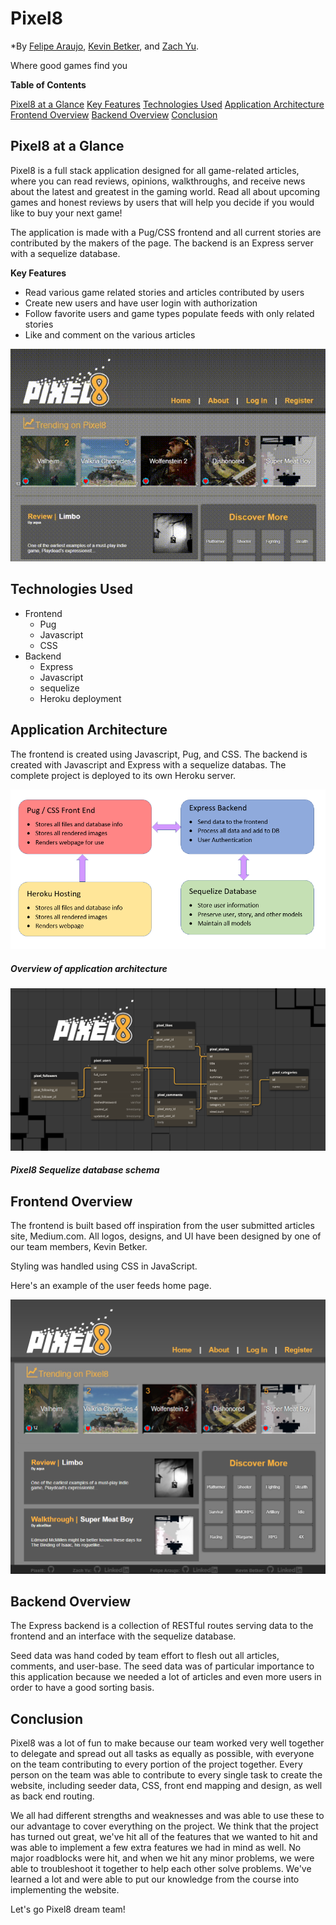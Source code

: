 # Pixel8
*By [Felipe Araujo](https://github.com/f-q-a), [Kevin Betker](https://github.com/kbetker), and [Zach Yu](https://github.com/zachmyu).

Where good games find you

**Table of Contents**

[Pixel8 at a Glance](https://github.com/kbetker/pixel8#Pixel8-at-a-Glance)
[Key Features](https://github.com/kbetker/pixel8#Key-Features)
[Technologies Used](https://github.com/kbetker/pixel8#Technologies-Used)
[Application Architecture](https://github.com/kbetker/pixel8#Application-Architecture)
[Frontend Overview](https://github.com/kbetker/pixel8#Frontend-Overview)
[Backend Overview](https://github.com/kbetker/pixel8#Backend-Overview)
[Conclusion](https://github.com/kbetker/pixel8#Conclusion)


## Pixel8 at a Glance
Pixel8 is a full stack application designed for all game-related articles, where you can read reviews, opinions, walkthroughs, and receive news about the latest and greatest in the gaming world. Read all about upcoming games and honest reviews by users that will help you decide if you would like to buy your next game!

The application is made with a Pug/CSS frontend and all current stories are contributed by the makers of the page. The backend is an Express server with a sequelize database.

**Key Features**
* Read various game related stories and articles contributed by users
* Create new users and have user login with authorization
* Follow favorite users and game types populate feeds with only related stories
* Like and comment on the various articles

![Pixel8 mini-demo](/readme-assets/mini-demo.gif)

## Technologies Used
* Frontend
  * Pug
  * Javascript
  * CSS
* Backend
  * Express
  * Javascript
  * sequelize
  * Heroku deployment

## Application Architecture
The frontend is created using Javascript, Pug, and CSS. The backend is created with Javascript and Express with a sequelize databas. The complete project is deployed to its own Heroku server.

![application architecture](/readme-assets/pixel8-architecture.png)
##### Overview of application architecture

![Database schema](/readme-assets/pixel8-schema.png)
##### Pixel8 Sequelize database schema

## Frontend Overview
The frontend is built based off inspiration from the user submitted articles site, Medium.com. All logos, designs, and UI have been designed by one of our team members, Kevin Betker.

Styling was handled using CSS in JavaScript.

Here's an example of the user feeds home page.

![Home Page Example](readme-assets/home-page.png)

## Backend Overview
The Express backend is a collection of RESTful routes serving data to the frontend and an interface with the sequelize database.

Seed data was hand coded by team effort to flesh out all articles, comments, and user-base. The seed data was of particular importance to this application because we needed a lot of articles and even more users in order to have a good sorting basis.

## Conclusion
Pixel8 was a lot of fun to make because our team worked very well together to delegate and spread out all tasks as equally as possible, with everyone on the team contributing to every portion of the project together. Every person on the team was able to contribute to every single task to create the website, including seeder data, CSS, front end mapping and design, as well as back end routing.

We all had different strengths and weaknesses and was able to use these to our advantage to cover everything on the project. We think that the project has turned out great, we've hit all of the features that we wanted to hit and was able to implement a few extra features we had in mind as well. No major roadblocks were hit, and when we hit any minor problems, we were able to troubleshoot it together to help each other solve problems. We've learned a lot and were able to put our knowledge from the course into implementing the website.

Let's go Pixel8 dream team!
